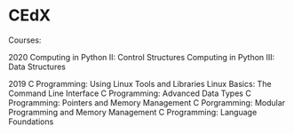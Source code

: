 # CEdX


Courses:

2020
Computing in Python II: Control Structures
Computing in Python III: Data Structures

2019
C Programming: Using Linux Tools and Libraries
Linux Basics: The Command Line Interface
C Programming: Advanced Data Types
C Programming: Pointers and Memory Management
C Porgramming: Modular Programming and Memory Management
C Programming: Language Foundations
